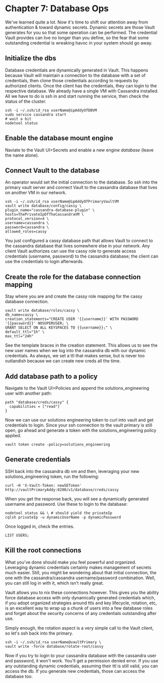 # Chapter 7: Database Ops
We've learned quite a lot. Now it's time to shift our attention away from authentication & toward dynamic secrets. Dynamic secrets are those Vault generates for you so that some operation can be performed. The credential Vault provides can live no longer than you define, so the fear that some outstanding credential is wreaking havoc in your system should go away.

## Initialize the dbs
Database credentials are dynamically generated in Vault. This happens because Vault will maintain a connection to the database with a set of credentials, then clone those credentials according to requests by authorized clients. Once the client has the credentials, they can login to the respective database. We already have a single VM with Cassandra installed. All we have to do is ssh in and start running the service, then check the status of the cluster.
```
ssh -i ~/.ssh/id_rsa userName@ipAddyOfDBVM
sudo service cassandra start
# wait a bit
nodetool status
```

## Enable the database mount engine
Naviate to the Vault UI>Secrets and enable a new engine _database_ (leave the name alone).

## Connect Vault to the database
An operator would set the initial connection to the database. So ssh into the primary vault server and connect Vault to the cassandra database that lives on another VM in our network.
```
ssh -i ~/.ssh/id_rsa userName@ipAddyOfPrimaryVaultVM
vault write database/config/cassy \
plugin_name="cassandra-database-plugin" \
hosts=thePrivateIpOfTheCassandraVM \
protocol_version=4 \
username=cassandra \
password=cassandra \
allowed_roles=cassy
```
You just configured a cassy database path that allows Vault to connect to the cassandra database that lives somewhere else in your network. Any client Vault authorizes can use the cassy role to generate access credentials (username, password) to the cassandra database; the client can use the credentials to login afterwards.

## Create the role for the database connection mapping
Stay where you are and create the cassy role mapping for the cassy database connection.
```
vault write database/roles/cassy \
db_name=cassy \
creation_statements="CREATE USER '{{username}}' WITH PASSWORD '{{password}}' NOSUPERUSER; \
GRANT SELECT ON ALL KEYSPACES TO {{username}};" \
default_ttl="1h" \
max_ttl="24h"
```
See the template braces in the creation statement. This allows us to see the new user names when we log into the cassandra db with our dynamic credentials. As always, we set a ttl that makes sense, but is never too outlandish because we can create new creds all the time.

## Add database path to a policy
Navigate to the Vault UI>Policies and append the solutions_engineering user with another path:
```
path "database/creds/cassy" {
  capabilities = ["read"]
}
```
Now we can use our solutions engineering token to curl into vault and get credentials to login. Since your ssh connection to the vault primary is still open, go ahead and generate a token with the solutions_engineering policy applied.
```
vault token create -policy=solutions_engineering
```

## Generate credentials
SSH back into the cassandra db vm and then, leveraging your new solutions_engineering token, run the following:
```
curl -H 'X-Vault-Token: newSEToken' http://vaultPrimaryAddy:8200/v1/database/creds/cassy
```
When you get the response back, you will see a dynamically generated username and password. Use these to login to the database:
```
nodetool status && \ # should yield the privateIp
cqlsh privateIp -u dynamicUserName -p dynamicPassword
```
Once logged in, check the entries.
```
LIST USERS;
```

## Kill the root connections
What you've done should make you feel powerful and organized. Leveraging dynamic credentials certainly makes management of secrets much easier. Still, you might be wondering about that initial connection, the one with the cassandra/cassandra username/password combination. Well, you can still log in with it, which isn't really great.

Vault allows you to nix these connections however. This gives you the ability force database access with only dynamically generated credentials which, if you adopt organized strategies around ttls and key lifecycle, rotation, etc, is an excellent way to wrap up a chunk of users into a few database roles and forget about the security concerns of any credentials outstanding after use.

Simply enough, the rotation aspect is a very simple call to the Vault client, so let's ssh back into the primary.
```
ssh -i ~/.ssh/id_rsa userName@vaultPrimary \
vault write -force database/rotate-root/cassy
```
Now if you try to login to your cassandra database with the cassandra user and password, it won't work. You'll get a permission denied error. If you use any outstanding dynamic credentials, assuming their ttl is still valid, you can access the db. If you generate new credentials, those can access the database too.
